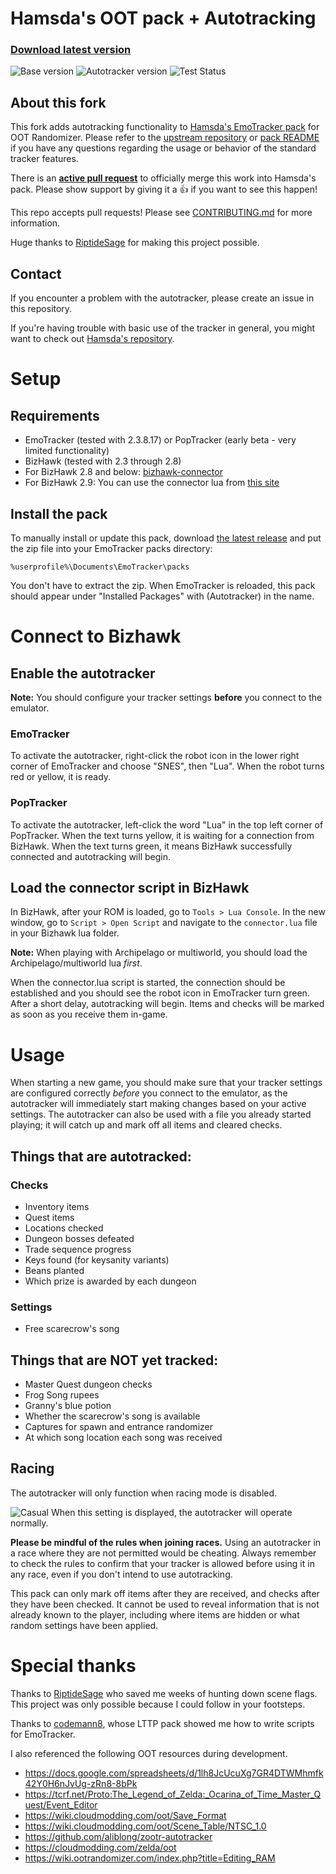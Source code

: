 # Hamsda's OOT pack + Autotracking

### [Download latest version](https://github.com/coavins/EmoTrackerPacks/releases)

![Base version](https://img.shields.io/badge/base-v3.9.0.0-blue)
![Autotracker version](https://img.shields.io/badge/auto-v3-red)
![Test Status](https://github.com/coavins/EmoTrackerPacks/workflows/tests/badge.svg)

## About this fork

This fork adds autotracking functionality to [Hamsda's EmoTracker pack](https://github.com/Hamsda/EmoTrackerPacks) for OOT Randomizer. Please refer to the [upstream repository](https://github.com/Hamsda/EmoTrackerPacks) or [pack README](ootrando_overworldmap_hamsda/README.md) if you have any questions regarding the usage or behavior of the standard tracker features.

There is an **[active pull request](https://github.com/Hamsda/EmoTrackerPacks/pull/123)** to officially merge this work into Hamsda's pack. Please show support by giving it a 👍 if you want to see this happen!

This repo accepts pull requests! Please see [CONTRIBUTING.md](CONTRIBUTING.md) for more information.

Huge thanks to [RiptideSage](https://github.com/RiptideSage) for making this project possible.

## Contact

If you encounter a problem with the autotracker, please create an issue in this repository.

If you're having trouble with basic use of the tracker in general, you might want to check out [Hamsda's repository](https://github.com/Hamsda/EmoTrackerPacks).

# Setup

## Requirements

- EmoTracker (tested with 2.3.8.17) or PopTracker (early beta - very limited functionality)
- BizHawk (tested with 2.3 through 2.8)
- For BizHawk 2.8 and below: [bizhawk-connector](https://github.com/coavins/bizhawk-connector)
- For BizHawk 2.9: You can use the connector lua from [this site](https://minish-cap.deoxis9001.ovh/en/tracking.html)

## Install the pack

To manually install or update this pack, download [the latest release](https://github.com/coavins/EmoTrackerPacks/releases) and put the zip file into your EmoTracker packs directory:

`%userprofile%\Documents\EmoTracker\packs`

You don't have to extract the zip. When EmoTracker is reloaded, this pack should appear under "Installed Packages" with (Autotracker) in the name.

# Connect to Bizhawk

## Enable the autotracker

**Note:** You should configure your tracker settings **before** you connect to the emulator.

### EmoTracker

To activate the autotracker, right-click the robot icon in the lower right corner of EmoTracker and choose "SNES", then "Lua". When the robot turns red or yellow, it is ready.

### PopTracker

To activate the autotracker, left-click the word "Lua" in the top left corner of PopTracker. When the text turns yellow, it is waiting for a connection from BizHawk. When the text turns green, it means BizHawk successfully connected and autotracking will begin.

## Load the connector script in BizHawk

In BizHawk, after your ROM is loaded, go to `Tools > Lua Console`. In the new window, go to `Script > Open Script` and navigate to the `connector.lua` file in your Bizhawk lua folder.

**Note:** When playing with Archipelago or multiworld, you should load the Archipelago/multiworld lua *first*.

When the connector.lua script is started, the connection should be established and you should see the robot icon in EmoTracker turn green. After a short delay, autotracking will begin. Items and checks will be marked as soon as you receive them in-game.

# Usage

When starting a new game, you should make sure that your tracker settings are configured correctly _before_ you connect to the emulator, as the autotracker will immediately start making changes based on your active settings. The autotracker can also be used with a file you already started playing; it will catch up and mark off all items and cleared checks.

## Things that are autotracked:

### Checks

- Inventory items
- Quest items
- Locations checked
- Dungeon bosses defeated
- Trade sequence progress
- Keys found (for keysanity variants)
- Beans planted
- Which prize is awarded by each dungeon

### Settings

- Free scarecrow's song

## Things that are NOT yet tracked:

- Master Quest dungeon checks
- Frog Song rupees
- Granny's blue potion
- Whether the scarecrow's song is available
- Captures for spawn and entrance randomizer
- At which song location each song was received

## Racing

The autotracker will only function when racing mode is disabled.

![Casual](ootrando_overworldmap_hamsda/images/setting_racemode_off.png "Casual") When this setting is displayed, the autotracker will operate normally.

**Please be mindful of the rules when joining races.** Using an autotracker in a race where they are not permitted would be cheating. Always remember to check the rules to confirm that your tracker is allowed before using it in any race, even if you don't intend to use autotracking.

This pack can only mark off items after they are received, and checks after they have been checked. It cannot be used to reveal information that is not already known to the player, including where items are hidden or what random settings have been applied.

# Special thanks

Thanks to [RiptideSage](https://github.com/RiptideSage/OoT-CompletedChecks) who saved me weeks of hunting down scene flags. This project was only possible because I could follow in your footsteps.

Thanks to [codemann8](https://github.com/codemann8/alttpr_codetracker_codemann8), whose LTTP pack showed me how to write scripts for EmoTracker.

I also referenced the following OOT resources during development.

- https://docs.google.com/spreadsheets/d/1lh8JcUcuXg7GR4DTWMhmfk42Y0H6nJvUg-zRn8-8bPk
- https://tcrf.net/Proto:The_Legend_of_Zelda:_Ocarina_of_Time_Master_Quest/Event_Editor
- https://wiki.cloudmodding.com/oot/Save_Format
- https://wiki.cloudmodding.com/oot/Scene_Table/NTSC_1.0
- https://github.com/aliblong/zootr-autotracker
- https://cloudmodding.com/zelda/oot
- https://wiki.ootrandomizer.com/index.php?title=Editing_RAM
